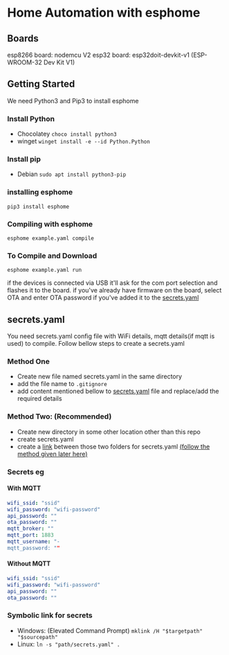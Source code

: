 # Home Automation with esphome

## Boards

esp8266 board: nodemcu V2
esp32 board: esp32doit-devkit-v1 (ESP-WROOM-32 Dev Kit V1)

## Getting Started

We need Python3 and Pip3 to install esphome

### Install Python

* Chocolatey `choco install python3`
* winget `winget install -e --id Python.Python`
  
### Install pip

* Debian `sudo apt install python3-pip`

### installing esphome

`pip3 install esphome`

### Compiling with esphome

`esphome example.yaml compile`

### To Compile and Download

`esphome example.yaml run`

if the devices is connected via USB it'll ask for the com port selection and flashes it to the board. if you've already have firmware on the board, select OTA and enter OTA password if you've added it to the [secrets.yaml](#secretsyaml)

## secrets.yaml

You need secrets.yaml config file with WiFi details, mqtt details(if mqtt is used) to compile. Follow bellow steps to create a secrets.yaml

### Method One

* Create new file named secrets.yaml in the same directory
* add the file name to `.gitignore`
* add content mentioned bellow to [secrets.yaml](#secrets-eg) file and replace/add the required details

### Method Two: (Recommended)

* Create new directory in some other location other than this repo
* create secrets.yaml
* create a [link](#symbolic-link-for-secrets) between those two folders for secrets.yaml [(follow the method given later here)](#secrets-eg)

### Secrets eg

#### With MQTT

````yaml
wifi_ssid: "ssid"
wifi_password: "wifi-password"
api_password: ""
ota_password: ""
mqtt_broker: ""
mqtt_port: 1883
mqtt_username: "-
mqtt_password: ""  
````

#### Without MQTT

````yaml
wifi_ssid: "ssid"
wifi_password: "wifi-password"
api_password: ""
ota_password: ""
````

### Symbolic link for secrets

* Windows: (Elevated Command Prompt) `mklink /H "$targetpath" "$sourcepath"`
* Linux: `ln -s "path/secrets.yaml" .`
